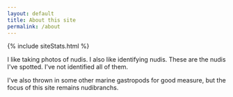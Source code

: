 ```yaml
---
layout: default
title: About this site
permalink: /about
---
```


<div class="container">

{% include siteStats.html %}

I like taking photos of nudis. I also like identifying nudis. These are the nudis I've spotted. I've not identified all of them.

I've also thrown in some other marine gastropods for good measure, but the focus of this site remains nudibranchs.

</div>